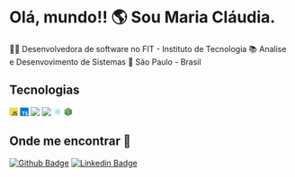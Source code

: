 <!--
### Hi there 👋
**maria-sclaudia/maria-sclaudia** is a ✨ _special_ ✨ repository because its `README.md` (this file) appears on your GitHub profile.

Here are some ideas to get you started:

- 🔭 I’m currently working on ...
- 🌱 I’m currently learning ...
- 👯 I’m looking to collaborate on ...
- 🤔 I’m looking for help with ...
- 💬 Ask me about ...
- 📫 How to reach me: ...
- 😄 Pronouns: ...
- ⚡ Fun fact: ...
-->

# Olá, mundo!! :earth_americas: Sou Maria Cláudia.

:woman_technologist: Desenvolvedora de software no FIT - Instituto de Tecnologia 
:books: Analise e Desenvovimento de Sistemas
:house_with_garden: São Paulo - Brasil


## Tecnologias
<code><img height="15" src="https://raw.githubusercontent.com/github/explore/80688e429a7d4ef2fca1e82350fe8e3517d3494d/topics/javascript/javascript.png"></code>
<code><img height="15" src="https://raw.githubusercontent.com/github/explore/80688e429a7d4ef2fca1e82350fe8e3517d3494d/topics/typescript/typescript.png"></code>
<code><img height="15" src="https://raw.githubusercontent.com/github/explore/80688e429a7d4ef2fca1e82350fe8e3517d3494d/topics/typescript/java.png"></code>
<code><img height="15" src="https://raw.githubusercontent.com/github/explore/80688e429a7d4ef2fca1e82350fe8e3517d3494d/topics/typescript/angular.png"></code>
<code><img height="15" src="https://raw.githubusercontent.com/github/explore/80688e429a7d4ef2fca1e82350fe8e3517d3494d/topics/react/react.png"></code>
<code><img height="15" src="https://raw.githubusercontent.com/github/explore/80688e429a7d4ef2fca1e82350fe8e3517d3494d/topics/nodejs/nodejs.png"></code>


## Onde me encontrar :speech_balloon:
[![Github Badge](https://img.shields.io/badge/-Github-000?style=flat-square&logo=Github&logoColor=white&link=https://github.com/maria-sclaudia)](https://github.com/maria-sclaudia)
[![Linkedin Badge](https://img.shields.io/badge/-LinkedIn-blue?style=flat-square&logo=Linkedin&logoColor=white&link=https://www.linkedin.com/in/maria-sclaudia-souza/)](https://www.linkedin.com/in/maria-sclaudia-souza/)



